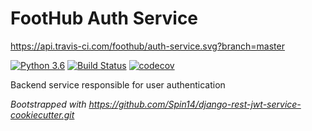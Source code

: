 FootHub Auth Service
==============================================

https://api.travis-ci.com/foothub/auth-service.svg?branch=master

[![Python 3.6](https://img.shields.io/badge/python-3.6-blue.svg)](https://www.python.org/downloads/release/python-360/) [![Build Status](https://travis-ci.com/foothub/auth-service.svg?branch=master)](https://travis-ci.com/auth-service/auth.svg?branch=master) [![codecov](https://codecov.io/gh/foothub/auth-service/branch/master/graph/badge.svg)](https://codecov.io/gh/foothub/auth-service)

Backend service responsible for user authentication


_Bootstrapped with https://github.com/Spin14/django-rest-jwt-service-cookiecutter.git_
